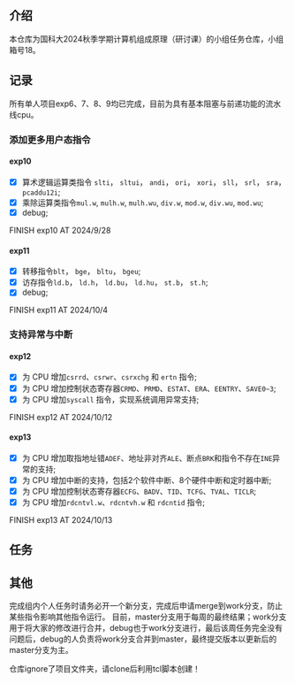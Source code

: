 ## 介绍
本仓库为国科大2024秋季学期计算机组成原理（研讨课）的小组任务仓库，小组箱号18。

## 记录
所有单人项目exp6、7、8、9均已完成，目前为具有基本阻塞与前递功能的流水线cpu。

### 添加更多用户态指令
#### exp10
- [x]  算术逻辑运算类指令 `slti`， `sltui`， `andi`， `ori`， `xori`， `sll`， `srl`， `sra`， `pcaddu12i`;
- [x]  乘除运算类指令`mul.w`, `mulh.w`, `mulh.wu`, `div.w`, `mod.w`, `div.wu`, `mod.wu`;
- [x]  debug;

FINISH exp10 AT 2024/9/28

#### exp11
- [x]  转移指令`blt`， `bge`， `bltu`， `bgeu`;
- [x]  访存指令`ld.b`， `ld.h`， `ld.bu`， `ld.hu`， `st.b`， `st.h`;
- [x]  debug;

FINISH exp11 AT 2024/10/4

### 支持异常与中断
#### exp12
- [x]  为 CPU 增加`csrrd`、`csrwr`、`csrxchg` 和 `ertn` 指令;
- [x]  为 CPU 增加控制状态寄存器`CRMD`、`PRMD`、`ESTAT`、`ERA`、`EENTRY`、`SAVE0~3`;
- [x]  为 CPU 增加`syscall` 指令，实现系统调用异常支持;

FINISH exp12 AT 2024/10/12

#### exp13
- [x]  为 CPU 增加取指地址错`ADEF`、地址非对齐`ALE`、断点`BRK`和指令不存在`INE`异常的支持;
- [x]  为 CPU 增加中断的支持，包括2个软件中断、8个硬件中断和定时器中断;
- [x]  为 CPU 增加控制状态寄存器`ECFG`、`BADV`、`TID`、`TCFG`、`TVAL`、`TICLR`;
- [x]  为 CPU 增加`rdcntvl.w`、`rdcntvh.w` 和 `rdcntid` 指令;

FINISH exp13 AT 2024/10/13

## 任务



## 其他
完成组内个人任务时请务必开一个新分支，完成后申请merge到work分支，防止某些指令影响其他指令运行。
目前，master分支用于每周的最终结果；work分支用于将大家的修改进行合并，debug也于work分支进行，最后该周任务完全没有问题后，debug的人负责将work分支合并到master，最终提交版本以更新后的master分支为主。

仓库ignore了项目文件夹，请clone后利用tcl脚本创建！

